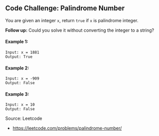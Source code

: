 ## Code Challenge: Palindrome Number

You are given an integer `x`, return `true` if `x` is palindrome integer. 

**Follow up:** Could you solve it without converting the integer to a string?

#### Example 1:
```
Input: x = 1881
Output: True
```

#### Example 2:
```
Input: x = -909
Output: False
```

#### Example 3:
```
Input: x = 10
Output: False
```

Source: Leetcode
* https://leetcode.com/problems/palindrome-number/
